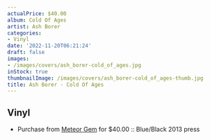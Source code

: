 ```yaml
---
actualPrice: $40.00
album: Cold Of Ages
artist: Ash Borer
categories:
- Vinyl
date: '2022-11-20T06:21:24'
draft: false
images:
- /images/covers/ash_borer-cold_of_ages.jpg
inStock: true
thumbnailImage: /images/covers/ash_borer-cold_of_ages-thumb.jpg
title: Ash Borer - Cold Of Ages
---
```


## Vinyl
* Purchase from [Meteor Gem](https://meteor-gem.com/products/used-ash-borer-cold-of-ages-2xlp) for $40.00 :: Blue/Black 2013 press
